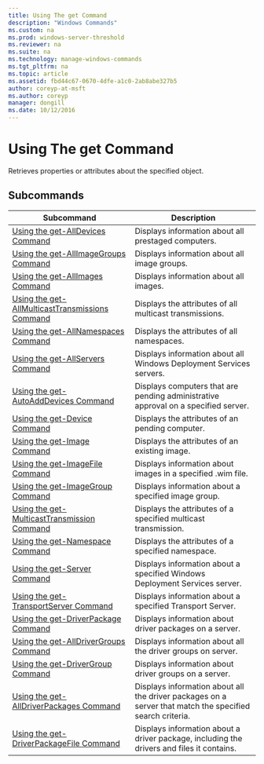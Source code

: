 ```yaml
---
title: Using The get Command
description: "Windows Commands"
ms.custom: na
ms.prod: windows-server-threshold
ms.reviewer: na
ms.suite: na
ms.technology: manage-windows-commands
ms.tgt_pltfrm: na
ms.topic: article
ms.assetid: fbd44c67-0670-4dfe-a1c0-2ab8abe327b5
author: coreyp-at-msft
ms.author: coreyp
manager: dongill
ms.date: 10/12/2016
---
```

# Using The get Command
Retrieves properties or attributes about the specified object.
## Subcommands
|Subcommand|Description|
|--------------|---------------|
|[Using the get-AllDevices Command](Using-the-get-AllDevices-Command.md)|Displays information about all prestaged computers.|
|[Using the get-AllImageGroups Command](Using-the-get-AllImageGroups-Command.md)|Displays information about all image groups.|
|[Using the get-AllImages Command](Using-the-get-AllImages-Command.md)|Displays information about all images.|
|[Using the get-AllMulticastTransmissions Command](Using-the-get-AllMulticastTransmissions-Command.md)|Displays the attributes of all multicast transmissions.|
|[Using the get-AllNamespaces Command](Using-the-get-AllNamespaces-Command.md)|Displays the attributes of all namespaces.|
|[Using the get-AllServers Command](Using-the-get-AllServers-Command.md)|Displays information about all Windows Deployment Services servers.|
|[Using the get-AutoAddDevices Command](Using-the-get-AutoAddDevices-Command.md)|Displays computers that are pending administrative approval on a specified server.|
|[Using the get-Device Command](Using-the-get-Device-Command.md)|Displays the attributes of an pending computer.|
|[Using the get-Image Command](Using-the-get-Image-Command.md)|Displays the attributes of an existing image.|
|[Using the get-ImageFile Command](Using-the-get-ImageFile-Command.md)|Displays information about images in a specified .wim file.|
|[Using the get-ImageGroup Command](Using-the-get-ImageGroup-Command.md)|Displays information about a specified image group.|
|[Using the get-MulticastTransmission Command](Using-the-get-MulticastTransmission-Command.md)|Displays the attributes of a specified multicast transmission.|
|[Using the get-Namespace Command](Using-the-get-Namespace-Command.md)|Displays the attributes of a specified namespace.|
|[Using the get-Server Command](Using-the-get-Server-Command.md)|Displays information about a specified Windows Deployment Services server.|
|[Using the get-TransportServer Command](Using-the-get-TransportServer-Command.md)|Displays information about a specified Transport Server.|
|[Using the get-DriverPackage Command](Using-the-get-DriverPackage-Command.md)|Displays information about driver packages on a server.|
|[Using the get-AllDriverGroups Command](Using-the-get-AllDriverGroups-Command.md)|Displays information about all the driver groups on server.|
|[Using the get-DriverGroup Command](Using-the-get-DriverGroup-Command.md)|Displays information about driver groups on a server.|
|[Using the get-AllDriverPackages Command](Using-the-get-AllDriverPackages-Command.md)|Displays information about all the driver packages on a server that match the specified search criteria.|
|[Using the get-DriverPackageFile Command](Using-the-get-DriverPackageFile-Command.md)|Displays information about a driver package, including the drivers and files it contains.|
